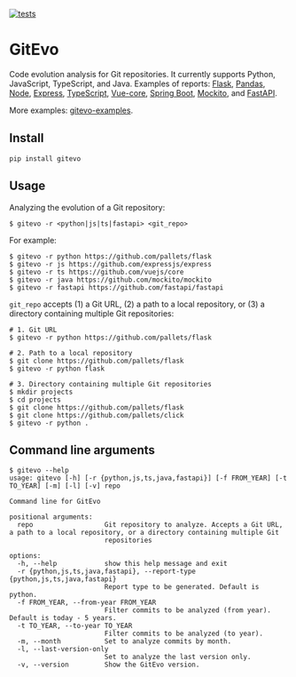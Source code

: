 [![tests](https://github.com/andrehora/gitevo/actions/workflows/tests.yml/badge.svg)](https://github.com/andrehora/gitevo/actions/workflows/tests.yml)

# GitEvo

Code evolution analysis for Git repositories.
It currently supports Python, JavaScript, TypeScript, and Java.
Examples of reports: 
[Flask](https://andrehora.github.io/gitevo-examples/python/flask.html),
[Pandas](https://andrehora.github.io/gitevo-examples/python/pandas.html),
[Node](https://andrehora.github.io/gitevo-examples/javascript/node.html),
[Express](https://andrehora.github.io/gitevo-examples/javascript/express.html),
[TypeScript](https://andrehora.github.io/gitevo-examples/typescript/typescript.html),
[Vue-core](https://andrehora.github.io/gitevo-examples/typescript/vuejs-core.html),
[Spring Boot](https://andrehora.github.io/gitevo-examples/java/spring-boot.html),
[Mockito](https://andrehora.github.io/gitevo-examples/java/mockito.html), and
[FastAPI](https://andrehora.github.io/gitevo-examples/fastapi/fastapi.html).

More examples: [gitevo-examples](https://github.com/andrehora/gitevo-examples).

## Install

```
pip install gitevo
```

## Usage

Analyzing the evolution of a Git repository:

```
$ gitevo -r <python|js|ts|fastapi> <git_repo>
```

For example:

```
$ gitevo -r python https://github.com/pallets/flask
$ gitevo -r js https://github.com/expressjs/express
$ gitevo -r ts https://github.com/vuejs/core
$ gitevo -r java https://github.com/mockito/mockito
$ gitevo -r fastapi https://github.com/fastapi/fastapi
```

`git_repo` accepts (1) a Git URL, (2) a path to a local repository, or (3) a directory containing multiple Git repositories:

```shell
# 1. Git URL
$ gitevo -r python https://github.com/pallets/flask

# 2. Path to a local repository
$ git clone https://github.com/pallets/flask
$ gitevo -r python flask

# 3. Directory containing multiple Git repositories
$ mkdir projects
$ cd projects
$ git clone https://github.com/pallets/flask
$ git clone https://github.com/pallets/click
$ gitevo -r python .
```

## Command line arguments

```
$ gitevo --help
usage: gitevo [-h] [-r {python,js,ts,java,fastapi}] [-f FROM_YEAR] [-t TO_YEAR] [-m] [-l] [-v] repo

Command line for GitEvo

positional arguments:
  repo                  Git repository to analyze. Accepts a Git URL, a path to a local repository, or a directory containing multiple Git
                        repositories

options:
  -h, --help            show this help message and exit
  -r {python,js,ts,java,fastapi}, --report-type {python,js,ts,java,fastapi}
                        Report type to be generated. Default is python.
  -f FROM_YEAR, --from-year FROM_YEAR
                        Filter commits to be analyzed (from year). Default is today - 5 years.
  -t TO_YEAR, --to-year TO_YEAR
                        Filter commits to be analyzed (to year).
  -m, --month           Set to analyze commits by month.
  -l, --last-version-only
                        Set to analyze the last version only.
  -v, --version         Show the GitEvo version.
```
